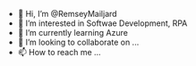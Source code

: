 - 👋 Hi, I’m @RemseyMailjard
- 👀 I’m interested in Softwae Development, RPA
- 🌱 I’m currently learning Azure
- 💞️ I’m looking to collaborate on ...
- 📫 How to reach me ...

<!---
RemseyMailjard/RemseyMailjard is a ✨ special ✨ repository because its `README.md` (this file) appears on your GitHub profile.
You can click the Preview link to take a look at your changes.
--->
